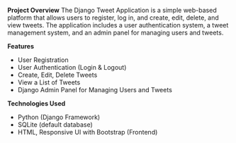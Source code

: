 **Project Overview**
The Django Tweet Application is a simple web-based platform that allows users to
register, log in, and create, edit, delete, and view tweets. 
The application includes a user authentication system, a tweet management system,
and an admin panel for managing users and tweets.

**Features**
- User Registration 
- User Authentication (Login & Logout)
- Create, Edit, Delete Tweets
- View a List of Tweets
- Django Admin Panel for Managing Users and Tweets

**Technologies Used**
- Python (Django Framework)
- SQLite (default database)
- HTML, Responsive UI with Bootstrap (Frontend)
